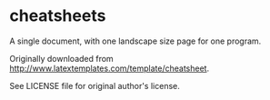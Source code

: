 # cheatsheets

A single document, with one landscape size page for one program.

Originally downloaded from http://www.latextemplates.com/template/cheatsheet.

See LICENSE file for original author's license.
